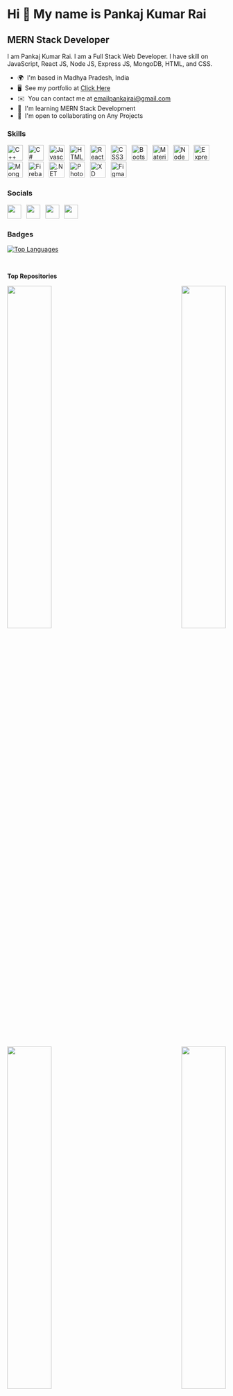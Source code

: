 Hi 👋 My name is Pankaj Kumar Rai
=================================

MERN Stack Developer
--------------------

I am Pankaj Kumar Rai. I am a Full Stack Web Developer. I have skill on JavaScript, React JS, Node JS, Express JS, MongoDB, HTML, and CSS.

* 🌍  I'm based in Madhya Pradesh, India
* 🖥️  See my portfolio at [Click Here](http://#)
* ✉️  You can contact me at [emailpankajrai@gmail.com](mailto:emailpankajrai@gmail.com)
* 🧠  I'm learning MERN Stack Development
* 🤝  I'm open to collaborating on Any Projects

### Skills

<p align="left">
  <a href="https://docs.microsoft.com/en-us/cpp/?view=msvc-170" target="_blank" rel="noreferrer"><img
      src="https://raw.githubusercontent.com/danielcranney/readme-generator/main/public/icons/skills/cplusplus-colored.svg"
      width="36" height="36" alt="C++" /></a>
  &nbsp; <a href="https://docs.microsoft.com/en-us/dotnet/csharp/" target="_blank" rel="noreferrer"><img
      src="https://raw.githubusercontent.com/danielcranney/readme-generator/main/public/icons/skills/csharp-colored.svg"
      width="36" height="36" alt="C#" /></a>
  &nbsp; <a href="https://developer.mozilla.org/en-US/docs/Web/JavaScript" target="_blank" rel="noreferrer"><img
      src="https://raw.githubusercontent.com/danielcranney/readme-generator/main/public/icons/skills/javascript-colored.svg"
      width="36" height="36" alt="Javascript" /></a>
  &nbsp; <a href="https://developer.mozilla.org/en-US/docs/Glossary/HTML5" target="_blank" rel="noreferrer"><img
      src="https://raw.githubusercontent.com/danielcranney/readme-generator/main/public/icons/skills/html5-colored.svg"
      width="36" height="36" alt="HTML5" /></a>
  &nbsp; <a href="https://reactjs.org/" target="_blank" rel="noreferrer"><img
      src="https://raw.githubusercontent.com/danielcranney/readme-generator/main/public/icons/skills/react-colored.svg"
      width="36" height="36" alt="React" /></a>
  &nbsp; <a href="https://www.w3.org/TR/CSS/#css" target="_blank" rel="noreferrer"><img
      src="https://raw.githubusercontent.com/danielcranney/readme-generator/main/public/icons/skills/css3-colored.svg"
      width="36" height="36" alt="CSS3" /></a>
  &nbsp; <a href="https://getbootstrap.com/" target="_blank" rel="noreferrer"><img
      src="https://raw.githubusercontent.com/danielcranney/readme-generator/main/public/icons/skills/bootstrap-colored.svg"
      width="36" height="36" alt="Bootstrap" /></a>
  &nbsp; <a href="https://mui.com/" target="_blank" rel="noreferrer"><img
      src="https://raw.githubusercontent.com/danielcranney/readme-generator/main/public/icons/skills/materialui-colored.svg"
      width="36" height="36" alt="Material UI" /></a>
  &nbsp; <a href="https://nodejs.org/en/" target="_blank" rel="noreferrer"><img
      src="https://raw.githubusercontent.com/danielcranney/readme-generator/main/public/icons/skills/nodejs-colored.svg"
      width="36" height="36" alt="NodeJS" /></a>
  &nbsp; <a href="https://expressjs.com/" target="_blank" rel="noreferrer"><img
      src="https://raw.githubusercontent.com/danielcranney/readme-generator/main/public/icons/skills/express-colored.svg"
      width="36" height="36" alt="Express" /></a>
  &nbsp; <a href="https://www.mongodb.com/" target="_blank" rel="noreferrer"><img
      src="https://raw.githubusercontent.com/danielcranney/readme-generator/main/public/icons/skills/mongodb-colored.svg"
      width="36" height="36" alt="MongoDB" /></a>
  &nbsp; <a href="https://firebase.google.com/" target="_blank" rel="noreferrer"><img
      src="https://raw.githubusercontent.com/danielcranney/readme-generator/main/public/icons/skills/firebase-colored.svg"
      width="36" height="36" alt="Firebase" /></a>
  &nbsp; <a href="https://dotnet.microsoft.com/en-us/" target="_blank" rel="noreferrer"><img
      src="https://raw.githubusercontent.com/danielcranney/readme-generator/main/public/icons/skills/dot-net-colored.svg"
      width="36" height="36" alt=".NET" /></a>
  &nbsp; <a href="https://www.adobe.com/uk/products/photoshop.html" target="_blank" rel="noreferrer"><img
      src="https://raw.githubusercontent.com/danielcranney/readme-generator/main/public/icons/skills/photoshop-colored.svg"
      width="36" height="36" alt="Photoshop" /></a>
  &nbsp; <a href="https://www.adobe.com/uk/products/xd.html" target="_blank" rel="noreferrer"><img
      src="https://raw.githubusercontent.com/danielcranney/readme-generator/main/public/icons/skills/xd-colored.svg"
      width="36" height="36" alt="XD" /></a>
  &nbsp; <a href="https://www.figma.com/" target="_blank" rel="noreferrer"><img
      src="https://raw.githubusercontent.com/danielcranney/readme-generator/main/public/icons/skills/figma-colored.svg"
      width="36" height="36" alt="Figma" /></a>
</p>

### Socials

<p align="left"> <a href="https://www.github.com/impankajrai" target="_blank" rel="noreferrer"><img
      src="https://raw.githubusercontent.com/danielcranney/readme-generator/main/public/icons/socials/github.svg"
      width="32" height="32" /></a> &nbsp; <a href="https://jscoders" target="_blank" rel="noreferrer"><img
      src="https://raw.githubusercontent.com/danielcranney/readme-generator/main/public/icons/socials/hashnode.svg"
      width="32" height="32" /></a> &nbsp; <a href="https://www.linkedin.com/in/impankajrai" target="_blank"
    rel="noreferrer"><img
      src="https://raw.githubusercontent.com/danielcranney/readme-generator/main/public/icons/socials/linkedin.svg"
      width="32" height="32" /></a> &nbsp; <a href="https://www.twitter.com/impankajrai" target="_blank" rel="noreferrer"><img
      src="https://raw.githubusercontent.com/danielcranney/readme-generator/main/public/icons/socials/twitter.svg"
      width="32" height="32" /></a></p>



### Badges

<a href="https://github.com/impankajrai" align="left"><img src="https://github-readme-stats.vercel.app/api/top-langs/?username=impankajrai&langs_count=10&title_color=0891b2&text_color=ffffff&icon_color=0891b2&bg_color=1c1917&hide_border=true&locale=en&custom_title=Top%20%Languages" alt="Top Languages" /></a>

</br>

<b>Top Repositories</b>

<div width="100%" align="center"><a href="https://github.com/impankajrai/FileShare-MERN-App" align="left"><img align="left" width="45%" src="https://github-readme-stats.vercel.app/api/pin/?username=impankajrai&repo=FileShare-MERN-App&title_color=0891b2&text_color=ffffff&icon_color=0891b2&bg_color=1c1917&hide_border=true&locale=en" /></a><a href="https://github.com/impankajrai/Shortify-Linkshortner" align="right"><img align="right" width="45%" src="https://github-readme-stats.vercel.app/api/pin/?username=impankajrai&repo=Shortify-Linkshortner&title_color=0891b2&text_color=ffffff&icon_color=0891b2&bg_color=1c1917&hide_border=true&locale=en" /></a></div><br /><br /><br /><br /><br /><br /><br />

<br /><br />

<div width="100%" align="center"><a href="https://github.com/impankajrai/NewsHub-ReactApp" align="left"><img align="left" width="45%" src="https://github-readme-stats.vercel.app/api/pin/?username=impankajrai&repo=NewsHub-ReactApp&title_color=0891b2&text_color=ffffff&icon_color=0891b2&bg_color=1c1917&hide_border=true&locale=en" /></a><a href="https://github.com/impankajrai/Text-Utility" align="right"><img align="right" width="45%" src="https://github-readme-stats.vercel.app/api/pin/?username=impankajrai&repo=Text-Utility&title_color=0891b2&text_color=ffffff&icon_color=0891b2&bg_color=1c1917&hide_border=true&locale=en" /></a></div>



